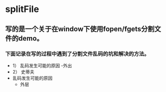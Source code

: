 # splitFile 

## 写的是一个关于在window下使用fopen/fgets分割文件的demo。
### 下面记录在写的过程中遇到了分割文件乱码的坑和解决的方法。

* 1） 乱码发生可能的原因
    -外出
* 2） 史蒂夫
* 乱码发生可能的原因
    - 外层


